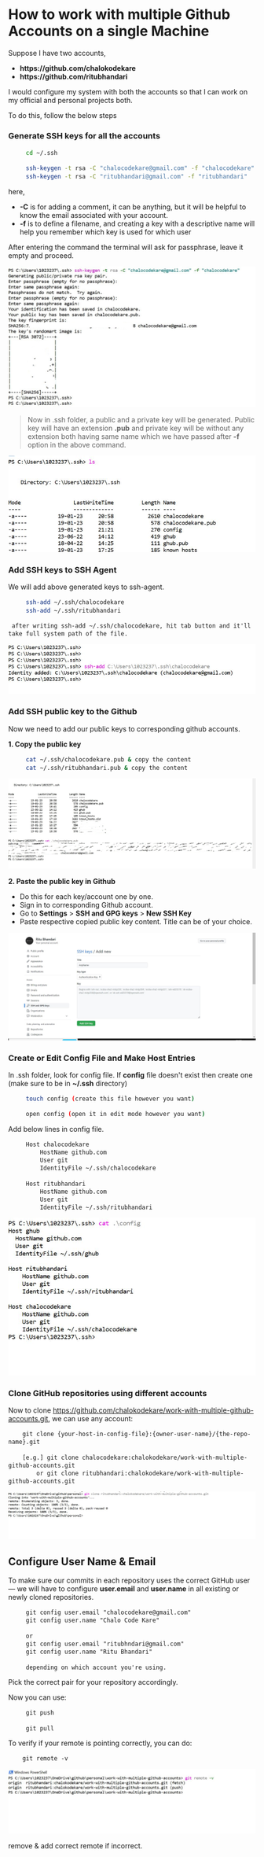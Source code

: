 # How to work with multiple Github Accounts on a single Machine

Suppose I have two accounts, 
 - **https:/<span></span>/github.com<span></span>/chalokodekare**
 - **https:/<span></span>/github.com<span></span>/ritubhandari**

I would configure my system with both the accounts so that I can work on my official and personal projects both.

To do this, follow the below steps

### Generate SSH keys for all the accounts

```sh
     cd ~/.ssh
```

```sh
     ssh-keygen -t rsa -C "chalocodekare@gmail.com" -f "chalocodekare"
     ssh-keygen -t rsa -C "ritubhandari@gmail.com" -f "ritubhandari"
```
here,

- **-C** is for adding a comment, it can be anything, but it will be helpful to know the email associated with your account.
- **-f** is to define a filename, and creating a key with a descriptive name will help you remember which key is used for which user

After entering the command the terminal will ask for passphrase, leave it empty and proceed.

![Generate Keys Image](resources/generate-ssh-key.jpg)

> Now in .ssh folder, a public and a private key will be generated.
> Public key will have an extension __.pub__ and private key will be without any extension both having same name which we have passed after __-f__ option in the above command.

![Generated Keys Image](resources/generated-keys.JPG)


### Add SSH keys to SSH Agent

We will add above generated keys to ssh-agent.
```sh
     ssh-add ~/.ssh/chalocodekare
     ssh-add ~/.ssh/ritubhandari
```
     after writing ssh-add ~/.ssh/chalocodekare, hit tab button and it'll take full system path of the file.

![Adding SSH Keys Image](resources/add-ssh-key.JPG)

### Add SSH public key to the Github
Now we need to add our public keys to corresponding github accounts.

__1. Copy the public key__

```sh
     cat ~/.ssh/chalocodekare.pub & copy the content
     cat ~/.ssh/ritubhandari.pub & copy the content
```
![Copy public key content Image](resources/public-key-content.JPG)

__2. Paste the public key in Github__

* Do this for each key/account one by one.
* Sign in to corresponding Github account.
* Go to **Settings** > **SSH and GPG keys** > **New SSH Key**
* Paste respective copied public key content. Title can be of your choice.
  
![Adding SSH Keys In Github Image](resources/add-ssh-key-in-github.JPG)

### Create or Edit Config File and Make Host Entries

In .ssh folder, look for config file.
If **config** file doesn't exist then create one (make sure to be in **~/.ssh** directory)

```sh
     touch config (create this file however you want)
```

```sh
     open config (open it in edit mode however you want)
```

Add below lines in config file.
```config
     Host chalocodekare
         HostName github.com
         User git
         IdentityFile ~/.ssh/chalocodekare
    
     Host ritubhandari
         HostName github.com
         User git
         IdentityFile ~/.ssh/ritubhandari
```
![Create/Update config file Image](resources/config-file-content.JPG)

### Clone GitHub repositories using different accounts

Now to clone https://github.com/chalokodekare/work-with-multiple-github-accounts.git, we can use any account:

 ```git
     git clone {your-host-in-config-file}:{owner-user-name}/{the-repo-name}.git

     [e.g.] git clone chalocodekare:chalokodekare/work-with-multiple-github-accounts.git
         or git clone ritubhandari:chalokodekare/work-with-multiple-github-accounts.git
 ```
![Clone repository Image](resources/clone-the-repo.JPG)

## Configure User Name & Email

To make sure our commits in each repository uses the correct GitHub user — we will have to configure **user.email** and **user.name** in all existing or newly cloned repositories.

```git
     git config user.email "chalocodekare@gmail.com"
     git config user.name "Chalo Code Kare"
     
     or 
     git config user.email "ritubhndari@gmail.com"
     git config user.name "Ritu Bhandari"
     
     depending on which account you're using.
```
Pick the correct pair for your repository accordingly.


Now you can use:
```git
     git push
     
     git pull
```

To verify if your remote is pointing correctly, you can do:
```
    git remote -v
```
![Verify remote Image](resources/verify-remote.JPG)

remove & add correct remote if incorrect.
